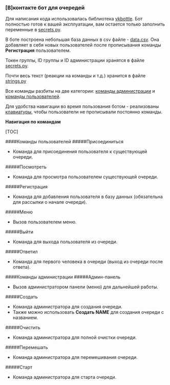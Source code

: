 ### [В]контакте бот для очередей

Для написания кода использовалась библиотека [vkbottle](https://github.com/vkbottle/vkbottle).
Бот полностью готов к вашей эксплуатации, вам остается только заполнить переменные в [secrets.py](https://github.com/neluckoff/vk_queue_bot/blob/master/values/secrets.py).

В боте построена небольшая база данных в csv файле - [data.csv](https://github.com/neluckoff/vk_queue_bot/blob/master/data.csv).
Она добавляет в себя новых пользователей после прописывания команды **Регистрация** пользователем.

Токен группы, ID группы и ID администрации хранятся в файле [secrets.py](https://github.com/neluckoff/vk_queue_bot/blob/master/values/secrets.py).

Почти весь текст (реакции на команды и т.д.) хранится в файле [strings.py](https://github.com/neluckoff/vk_queue_bot/blob/master/values/strings.py)

Все команды разбиты на две категории: [команды администрации](https://github.com/neluckoff/vk_queue_bot/blob/master/commands/admin_commands.py) и [команды пользователей](https://github.com/neluckoff/vk_queue_bot/blob/master/commands/user_commands.py).

Для удобства навигации во время пользования ботом - реализованы [клавиатуры](https://github.com/neluckoff/vk_queue_bot/blob/master/values/keyboards.py), чтобы пользователи не прописывали постоянно команды.

**Навигация по командам**

[TOC]

####Команды пользователей
#####Присоединиться
- Команда для присоединения пользователя к существующей очереди.

#####Посмотреть
- Команда для просмотра пользователем существующей очереди.

#####Регистрация
- Команда для добавления пользователя в базу данных (обязательна для рассылки о начале очереди).

#####Меню
- Вызов пользователем меню.

#####Выйти
- Команда для выхода пользователя из очереди.

#####Ответил
- Команда для первого человека в очереди (выход из очереди после ответа).

####Команды администрации
#####Админ-панель
- Вызов администратором панели (меню) для дальнейшей работы.

#####Создать
- Команда администратора для создания очереди.
- Также можно использовать **Создать NAME** для создания очереди с названием.

#####Очистить
- Команда администратора для полной очистки очереди.

#####Перемешать
- Команда администратора для перемешивания очереди.

#####Старт
- Команда администратора для старта очереди.
